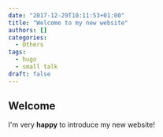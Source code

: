 ```yaml
---
date: "2017-12-29T10:11:53+01:00"
title: "Welcome to my new website"
authors: []
categories:
  - Others
tags:
  - hugo
  - small talk
draft: false
---
```


## Welcome

I'm very __happy__ to introduce my new website!

